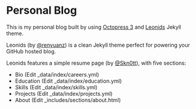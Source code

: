 # Personal Blog  

This is my personal blog built by using [Octopress 3](https://github.com/octopress/octopress) and [Leonids](http://renyuanz.github.io/leonids) Jekyll theme. 

Leonids (by [@renyuanz](https://github.com/renyuanz)) is a clean Jekyll theme perfect for powering your GitHub hosted blog.

Leonids features a simple resume page (by [@Skn0tt](https://github.com/Skn0tt)), with five sections: 

* Bio (Edit \_data/index/careers.yml)
* Education (Edit \_data/index/education.yml)
* Skills (Edit \_data/index/skills.yml)
* Projects (Edit \_data/index/projects.yml)
* About (Edit \_includes/sections/about.html)

